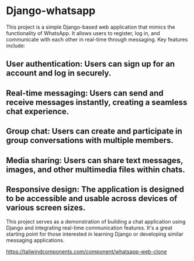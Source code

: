 # Django-whatsapp
This project is a simple Django-based web application that mimics the functionality of WhatsApp. It allows users to register, log in, and communicate with each other in real-time through messaging. Key features include:

## User authentication: Users can sign up for an account and log in securely.
## Real-time messaging: Users can send and receive messages instantly, creating a seamless chat experience.
## Group chat: Users can create and participate in group conversations with multiple members.
## Media sharing: Users can share text messages, images, and other multimedia files within chats.
## Responsive design: The application is designed to be accessible and usable across devices of various screen sizes.
This project serves as a demonstration of building a chat application using Django and integrating real-time communication features. It's a great starting point for those interested in learning Django or developing similar messaging applications.


https://tailwindcomponents.com/component/whatsapp-web-clone